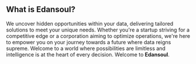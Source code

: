 What is **Edansoul**?
-------------

We uncover hidden opportunities within your data, delivering tailored solutions to meet your unique needs. Whether you're a startup striving for a competitive edge or a corporation aiming to optimize operations, we're here to empower you on your journey towards a future where data reigns supreme. Welcome to a world where possibilities are limitless and intelligence is at the heart of every decision. Welcome to **Edansoul**.
